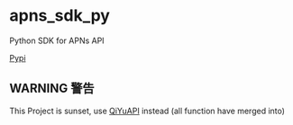 # apns_sdk_py

Python SDK for APNs API

[Pypi](https://pypi.org/project/apns-sdk-py)

## WARNING 警告

This Project is sunset, use [QiYuAPI](https://github.com/QiYuTechDev/qiyu-api) instead (all function have merged into)
